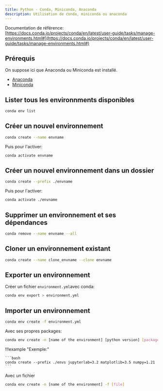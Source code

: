 ```yaml
---
title: Python - Conda, Miniconda, Anaconda
description: Utilisation de conda, miniconda ou anaconda
---
```


Documentation de référence: [https://docs.conda.io/projects/conda/en/latest/user-guide/tasks/manage-environments.html#](https://docs.conda.io/projects/conda/en/latest/user-guide/tasks/manage-environments.html#)

## Prérequis

On suppose ici que Anaconda ou Miniconda est installé.

- [Anaconda](https://www.anaconda.com/products/distribution)
- [Miniconda](https://docs.conda.io/en/latest/miniconda.html)

## Lister tous les environnments disponibles

```bash
conda env list
```


## Créer un nouvel environnement

```bash
conda create --name envname
```

Puis pour l'activer:

```bash
conda activate envname
```

## Créer un nouvel environnement dans un dossier

```bash
conda create --prefix ./envname
```

Puis pour l'activer:

```bash
conda activate ./envname
```

## Supprimer un environnement et ses dépendances

```bash
conda remove --name envname --all
```

## Cloner un environnement existant

```bash
conda create --name clone_envname --clone envname
```

## Exporter un environnement

Créer un fichier `environment.yml`avec conda:

```bash
conda env export > environment.yml
```

## Importer un environnement

```bash
conda env create -f environment.yml
```

Avec ses propres packages:

```bash
conda env create -n [name of the environment] [python version] [packages]
```

!!!example "Exemple:"

    ```bash
    conda create --prefix ./envs jupyterlab=3.2 matplotlib=3.5 numpy=1.21
    ```

Avec un fichier

```bash
conda env create -n [name of the environment] -f [file]
```
